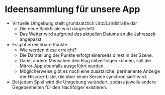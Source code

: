 # Ideensammlung für unsere App

* Virtuelle Umgebung stellt grundsätzlich Linz/Landstraße dar
  * Die neue Bankfiliale wird dargestellt.
  * Das Wetter wird aufgrund des aktuellen Datums an die Jahreszeit angepasst.
* Es gibt erreichbare Punkte.
  * Wie werden diese erreicht?
  * Die Darstellung der Punkte erfolgt einerseits direkt in der Szene.
  * Damit andere Menschen den Flug mitverfolgen können, soll die Mirror-App ebenfalls ausgeführt werden.
  * Möglicherweise gibt es noch eine zusätzliche, permanente Anzeige der Hiscore-Liste, die über einen Service synchronisiert wird.
* Bei jedem Spiel wird die Umgebung verändert, sodass jeweils andere Gegebenheiten für den Nachfolger existieren.
